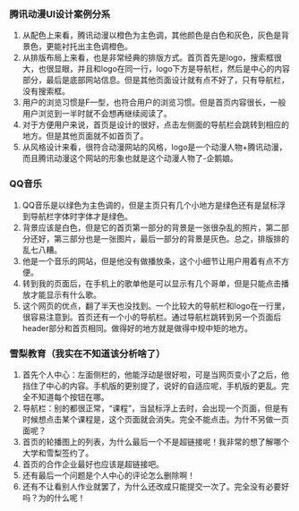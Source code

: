 ### 腾讯动漫UI设计案例分系
1. 从配色上来看，腾讯动漫以橙色为主色调，其他颜色是白色和灰色，灰色是背景色，更能衬托出主色调橙色。
2. 从排版布局上来看，也是非常经典的排版方式。首页首先是logo，搜索框很大，也很显眼，并且和logo在同一行，logo下方是导航栏，然后是中心的内容部分，最后是底部网站信息。但是其他页面设计就有点不好了，只有导航栏，没有搜索框。
3. 用户的浏览习惯是F—型，也符合用户的浏览习惯。但是首页内容很长，一般用户浏览到一半时就不会想再继续阅读了。
4. 对于方便用户来说，首页是设计的很好，点击左侧面的导航栏会跳转到相应的地方。但是其他页面就不如首页了。
5. 从风格设计来看，很符合动漫网站的风格，logo是一个动漫人物+腾讯动漫，而且腾讯动漫这个网站的形象也就是这个动漫人物了-企鹅娘。
### QQ音乐
1. QQ音乐是以绿色为主色调的，但是主页只有几个小地方是绿色还有是鼠标浮到导航栏字体时字体才是绿色。
2. 背景应该是白色，但是它的首页第一部分的背景是一张很杂乱的照片，第二部分还好，第三部分也是一张图片，最后一部分的背景是灰色。总之，排版排的乱七八糟。
3. 他是一个音乐的网站，但是他没有做播放条，这个小细节让用户用着有点不方便。
4. 转到我的页面后，在手机上的歌单他是可以显示有几个哥单，但是只能点击播放才能显示有什么歌。
5. 这个网页的优点，翻了半天也没找到。一个比较大的导航栏和logo在一行里，很容易注意到。首页还有一个小的导航栏。通过导航栏跳转到另一个页面后header部分和首页相同。做得好的地方就是做得中规中矩的地方。
### 雪梨教育（我实在不知道该分析啥了）
1. 首先个人中心：左面侧栏的，他能浮动是很好啦，可是当网页变小了之后，他挡住了中心的内容。手机版的更别提了，说好的自适应呢，手机版的更乱。完全不知道每个按钮在哪。
2. 导航栏：别的都很正常，“课程”，当鼠标浮上去时，会出现一个页面，但是有时候想点击某个课程是，这个页面就会消失。完全不能点击。为什不另做一页面呢？
3. 首页的轮播图上的列表，为什么最后一个不是超链接呢！我非常的想了解哪个大学和雪梨签约了。
4. 首页的合作企业最好也应该是超链接吧。
5. 还有最后一个问题是个人中心的评论怎么删除啊！
6. 还有不让看别人作业就罢了，为什么还改成只能提交一次了。完全没有必要好吗？为的什么呢！
